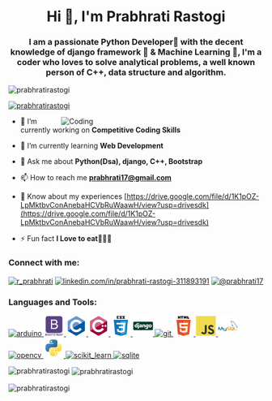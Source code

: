 <h1 align="center">Hi 👋, I'm Prabhrati Rastogi</h1>
<h3 align="center">I am a passionate Python Developer🌟 with the decent knowledge of django framework 👀 & Machine Learning 🌱, I'm a coder who loves to solve analytical problems, a well known person of C++, data structure and algorithm.</h3>

<p align="left"> <img src="https://komarev.com/ghpvc/?username=prabhratirastogi&label=Profile%20views&color=0e75b6&style=flat" alt="prabhratirastogi" /> </p>

<p align="left"> <a href="https://github.com/ryo-ma/github-profile-trophy"><img src="https://github-profile-trophy.vercel.app/?username=prabhratirastogi" alt="prabhratirastogi" /></a> </p>
<img align="right" alt="Coding" width="400" src="https://cdn.dribbble.com/users/2646423/screenshots/5507196/computer.gif">

- 🔭 I’m currently working on **Competitive Coding Skills**

- 🌱 I’m currently learning **Web Development**

- 💬 Ask me about **Python(Dsa), django, C++, Bootstrap**

- 📫 How to reach me **prabhrati17@gmail.com**

- 📄 Know about my experiences [https://drive.google.com/file/d/1K1pOZ-LpMktbvConAnebaHCVbRuWaawH/view?usp=drivesdk](https://drive.google.com/file/d/1K1pOZ-LpMktbvConAnebaHCVbRuWaawH/view?usp=drivesdk)

- ⚡ Fun fact **I Love to eat🍕🍩🌮**

<h3 align="left">Connect with me:</h3>
<p align="left">
<a href="https://twitter.com/r_prabhrati" target="blank"><img align="center" src="https://raw.githubusercontent.com/rahuldkjain/github-profile-readme-generator/master/src/images/icons/Social/twitter.svg" alt="r_prabhrati" height="30" width="40" /></a>
<a href="https://linkedin.com/in/linkedin.com/in/prabhrati-rastogi-311893191" target="blank"><img align="center" src="https://raw.githubusercontent.com/rahuldkjain/github-profile-readme-generator/master/src/images/icons/Social/linked-in-alt.svg" alt="linkedin.com/in/prabhrati-rastogi-311893191" height="30" width="40" /></a>
<a href="https://www.hackerrank.com/@prabhrati17" target="blank"><img align="center" src="https://raw.githubusercontent.com/rahuldkjain/github-profile-readme-generator/master/src/images/icons/Social/hackerrank.svg" alt="@prabhrati17" height="30" width="40" /></a>
</p>

<h3 align="left">Languages and Tools:</h3>
<p align="left"> <a href="https://www.arduino.cc/" target="_blank"> <img src="https://cdn.worldvectorlogo.com/logos/arduino-1.svg" alt="arduino" width="40" height="40"/> </a> <a href="https://getbootstrap.com" target="_blank"> <img src="https://raw.githubusercontent.com/devicons/devicon/master/icons/bootstrap/bootstrap-plain-wordmark.svg" alt="bootstrap" width="40" height="40"/> </a> <a href="https://www.cprogramming.com/" target="_blank"> <img src="https://raw.githubusercontent.com/devicons/devicon/master/icons/c/c-original.svg" alt="c" width="40" height="40"/> </a> <a href="https://www.w3schools.com/cpp/" target="_blank"> <img src="https://raw.githubusercontent.com/devicons/devicon/master/icons/cplusplus/cplusplus-original.svg" alt="cplusplus" width="40" height="40"/> </a> <a href="https://www.w3schools.com/css/" target="_blank"> <img src="https://raw.githubusercontent.com/devicons/devicon/master/icons/css3/css3-original-wordmark.svg" alt="css3" width="40" height="40"/> </a> <a href="https://www.djangoproject.com/" target="_blank"> <img src="https://raw.githubusercontent.com/devicons/devicon/master/icons/django/django-original.svg" alt="django" width="40" height="40"/> </a> <a href="https://git-scm.com/" target="_blank"> <img src="https://www.vectorlogo.zone/logos/git-scm/git-scm-icon.svg" alt="git" width="40" height="40"/> </a> <a href="https://www.w3.org/html/" target="_blank"> <img src="https://raw.githubusercontent.com/devicons/devicon/master/icons/html5/html5-original-wordmark.svg" alt="html5" width="40" height="40"/> </a> <a href="https://developer.mozilla.org/en-US/docs/Web/JavaScript" target="_blank"> <img src="https://raw.githubusercontent.com/devicons/devicon/master/icons/javascript/javascript-original.svg" alt="javascript" width="40" height="40"/> </a> <a href="https://www.mysql.com/" target="_blank"> <img src="https://raw.githubusercontent.com/devicons/devicon/master/icons/mysql/mysql-original-wordmark.svg" alt="mysql" width="40" height="40"/> </a> <a href="https://opencv.org/" target="_blank"> <img src="https://www.vectorlogo.zone/logos/opencv/opencv-icon.svg" alt="opencv" width="40" height="40"/> </a> <a href="https://www.python.org" target="_blank"> <img src="https://raw.githubusercontent.com/devicons/devicon/master/icons/python/python-original.svg" alt="python" width="40" height="40"/> </a> <a href="https://scikit-learn.org/" target="_blank"> <img src="https://upload.wikimedia.org/wikipedia/commons/0/05/Scikit_learn_logo_small.svg" alt="scikit_learn" width="40" height="40"/> </a> <a href="https://www.sqlite.org/" target="_blank"> <img src="https://www.vectorlogo.zone/logos/sqlite/sqlite-icon.svg" alt="sqlite" width="40" height="40"/> </a> </p>

<p><img align="left" src="https://github-readme-stats.vercel.app/api/top-langs?username=prabhratirastogi&show_icons=true&locale=en&layout=compact" alt="prabhratirastogi" /></p>

<p>&nbsp;<img align="center" src="https://github-readme-stats.vercel.app/api?username=prabhratirastogi&show_icons=true&locale=en" alt="prabhratirastogi" /></p>

<p><img align="center" src="https://github-readme-streak-stats.herokuapp.com/?user=prabhratirastogi&" alt="prabhratirastogi" /></p>
